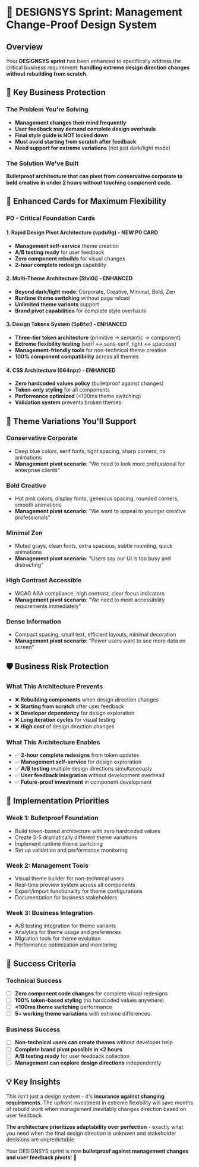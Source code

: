 # 🎯 DESIGNSYS Sprint: Management Change-Proof Design System

## Overview
Your **DESIGNSYS sprint** has been enhanced to specifically address the critical business requirement: **handling extreme design direction changes without rebuilding from scratch**.

## 🚨 Key Business Protection

### The Problem You're Solving
- **Management changes their mind frequently**
- **User feedback may demand complete design overhauls**  
- **Final style guide is NOT locked down**
- **Must avoid starting from scratch after feedback**
- **Need support for extreme variations** (not just dark/light mode)

### The Solution We've Built
**Bulletproof architecture that can pivot from conservative corporate to bold creative in under 2 hours without touching component code.**

## 🎯 Enhanced Cards for Maximum Flexibility

### **P0 - Critical Foundation Cards**

#### 1. **Rapid Design Pivot Architecture** (vpdu9g) - **NEW P0 CARD**
- **Management self-service** theme creation
- **A/B testing ready** for user feedback
- **Zero component rebuilds** for visual changes
- **2-hour complete redesign** capability

#### 2. **Multi-Theme Architecture** (5fvi0i) - **ENHANCED**
- **Beyond dark/light mode**: Corporate, Creative, Minimal, Bold, Zen
- **Runtime theme switching** without page reload
- **Unlimited theme variants** support
- **Brand pivot capabilities** for complete style overhauls

#### 3. **Design Tokens System** (5p8fxr) - **ENHANCED**  
- **Three-tier token architecture** (primitive → semantic → component)
- **Extreme flexibility testing** (serif ↔ sans-serif, tight ↔ spacious)
- **Management-friendly tools** for non-technical theme creation
- **100% component compatibility** across all themes

#### 4. **CSS Architecture** (064npz) - **ENHANCED**
- **Zero hardcoded values policy** (bulletproof against changes)
- **Token-only styling** for all components
- **Performance optimized** (<100ms theme switching)
- **Validation system** prevents broken themes

## 🎨 Theme Variations You'll Support

### Conservative Corporate
- Deep blue colors, serif fonts, tight spacing, sharp corners, no animations
- **Management pivot scenario**: "We need to look more professional for enterprise clients"

### Bold Creative  
- Hot pink colors, display fonts, generous spacing, rounded corners, smooth animations
- **Management pivot scenario**: "We want to appeal to younger creative professionals"

### Minimal Zen
- Muted grays, clean fonts, extra spacious, subtle rounding, quick animations  
- **Management pivot scenario**: "Users say our UI is too busy and distracting"

### High Contrast Accessible
- WCAG AAA compliance, high contrast, clear focus indicators
- **Management pivot scenario**: "We need to meet accessibility requirements immediately"

### Dense Information
- Compact spacing, small text, efficient layouts, minimal decoration
- **Management pivot scenario**: "Power users want to see more data on screen"

## 🛡️ Business Risk Protection

### What This Architecture Prevents
- ❌ **Rebuilding components** when design direction changes
- ❌ **Starting from scratch** after user feedback  
- ❌ **Developer dependency** for design exploration
- ❌ **Long iteration cycles** for visual testing
- ❌ **High cost** of design direction changes

### What This Architecture Enables
- ✅ **2-hour complete redesigns** from token updates
- ✅ **Management self-service** for design exploration
- ✅ **A/B testing** multiple design directions simultaneously
- ✅ **User feedback integration** without development overhead
- ✅ **Future-proof investment** in component development

## 🚀 Implementation Priorities

### Week 1: Bulletproof Foundation
- Build token-based architecture with zero hardcoded values
- Create 3-5 dramatically different theme variations
- Implement runtime theme switching
- Set up validation and performance monitoring

### Week 2: Management Tools
- Visual theme builder for non-technical users
- Real-time preview system across all components
- Export/import functionality for theme configurations
- Documentation for business stakeholders

### Week 3: Business Integration  
- A/B testing integration for theme variants
- Analytics for theme usage and preferences
- Migration tools for theme evolution
- Performance optimization and monitoring

## 🎯 Success Criteria

### Technical Success
- [ ] **Zero component code changes** for complete visual redesigns
- [ ] **100% token-based styling** (no hardcoded values anywhere)
- [ ] **<100ms theme switching** performance
- [ ] **5+ working theme variations** with extreme differences

### Business Success
- [ ] **Non-technical users can create themes** without developer help
- [ ] **Complete brand pivot possible in <2 hours**
- [ ] **A/B testing ready** for user feedback collection
- [ ] **Management can explore design directions** independently

## 💡 Key Insights

This isn't just a design system - it's **insurance against changing requirements**. The upfront investment in extreme flexibility will save months of rebuild work when management inevitably changes direction based on user feedback.

**The architecture prioritizes adaptability over perfection** - exactly what you need when the final design direction is unknown and stakeholder decisions are unpredictable.

Your DESIGNSYS sprint is now **bulletproof against management changes and user feedback pivots**! 🎯